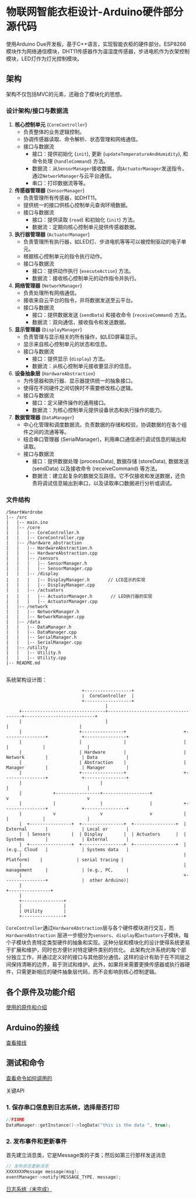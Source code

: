 # 物联网智能衣柜设计-Arduino硬件部分源代码

使用Arduino Due开发板，基于C++语言，实现智能衣柜的硬件部分。ESP8266模块作为网络通信模块，DHT11传感器作为温湿度传感器，步进电机作为衣架控制模块，LED灯作为灯光控制模块。

## 架构

架构不仅包括MVC的元素，还融合了模块化的思想。

### 设计架构/接口与数据流

1. **核心控制单元** (`CoreController`)
    - 负责整体的业务逻辑控制。
    - 协调传感器读取、命令解析、状态管理和网络通信。
    - 接口与数据流
        - 接口：提供初始化 (`init`), 更新 (`updateTemperatureAndHumidity`), 和命令处理 (`handleCommand`) 方法。
        - 数据流：从`SensorManager`接收数据，向`ActuatorManager`发送指令，通过`NetworkManager`与云平台通信。
        - 串口：打印数据流等等。
2. **传感器管理器** (`SensorManager`)
    - 负责管理所有传感器，如DHT11。
    - 提供统一的接口供核心控制单元查询环境数据。
    - 接口与数据流
        - 接口：提供读取 (`read`) 和初始化 (`init`) 方法。
        - 数据流：定期向核心控制单元提供传感器数据。
3. **执行器管理器** (`ActuatorManager`)
   - 负责管理所有执行器，如LED灯、步进电机等等可以被控制驱动的电子单元。
    - 根据核心控制单元的指令执行动作。
    - 接口与数据流
        - 接口：提供动作执行 (`executeAction`) 方法。
        - 数据流：接收核心控制单元的动作指令并执行。
4. **网络管理器** (`NetworkManager`)
    - 负责处理所有网络通信。
    - 接收来自云平台的指令，并将数据发送至云平台。
    - 接口与数据流
        - 接口：提供数据发送 (`sendData`) 和接收命令 (`receiveCommand`) 方法。
        - 数据流：双向通信，接收指令和发送数据。
5. **显示管理器** (`DisplayManager`)
    - 负责管理与显示相关的所有操作，如LED屏幕显示。
    - 显示来自核心控制单元的状态和信息。
    - 接口与数据流
        - 接口：提供显示 (`display`) 方法。
        - 数据流：从核心控制单元接收要显示的信息。
6. **设备抽象层** (`HardwareAbstraction`)
    - 为传感器和执行器、显示器提供统一的抽象接口。
    - 使得在不同硬件之间切换时不需要修改核心逻辑。
    - 接口与数据流
        - 接口：定义硬件操作的通用接口。
        - 数据流：为核心控制单元提供设备状态和执行操作的能力。
7. **数据管理器** (`DataManager`)
   - 中心化管理和调度数据流。负责数据的存储和校验，协调数据的在各个组件之间的流通等等。
   - 结合串口管理器 (SerialManager)，利用串口通信进行调试信息的输出和读取。
   - 接口与数据流
      - 接口：提供数据处理 (processData), 数据存储 (storeData), 数据发送 (sendData) 以及接收命令 (receiveCommand) 等方法。
      - 数据流：建立起复杂的数据交互路径。它不仅接收和发送数据，还负责将调试信息输出到串口，以及读取串口数据进行分析或调试。

### 文件结构

```
/SmartWardrobe
|-- /src
|   |-- main.ino
|   |-- /core
|   |   |-- CoreController.h
|   |   |-- CoreController.cpp
|   |-- /hardware_abstraction
|   |   |-- HardwareAbstraction.h
|   |   |-- HardwareAbstraction.cpp
|   |   |-- /sensors
|   |   |   |-- SensorManager.h        
|   |   |   |-- SensorManager.cpp
|   |   |-- /display
|   |   |   |-- DisplayManager.h       // LCD显示的实现
|   |   |   |-- DisplayManager.cpp
|   |   |-- /actuators
|   |   |   |-- ActuatorManager.h       // LED执行器的实现
|   |   |   |-- ActuatorManager.cpp
|   |-- /network
|   |   |-- NetworkManager.h
|   |   |-- NetworkManager.cpp
|   |-- /data
|   |   |-- DataManager.h
|   |   |-- DataManager.cpp
|   |   |-- SerialManager.h
|   |   |-- SerialManager.cpp
|   |-- /utility
|   |   |-- Utility.h
|   |   |-- Utility.cpp
|-- README.md


```

系统架构设计图：

```
                             +------------------+
                             |  CoreController  |
                             +------------------+
                                      |
     +--------------------------------+-------------------------------------+---------------------------+
     |                                |                                     |                           |
     |                      +----------------+                      +----------------+             +----------------+
     |                      |                |                      |                |             |                |
     |                      | Hardware       |                      | Network        |             | Data           |
     |                      | Abstraction    |                      | Manager        |             | Manager        |
     |                      +----------------+                      +----------------+             +----------------+
     |                              |                                       |                              |
     |            +-----------------+------------------+                    v                              v
     |            |                 |                  |            +----------------+             +----------------+
     |            v                 v                  v            |                |             |                |
     |  +----------------+  +----------------+  +----------------+  | External       |             | Local or       |
     |  | Sensors        |  | Display        |  | Actuators      |  | Systems        |             | External       |
     |  +----------------+  +----------------+  +----------------+  | (e.g., Cloud   |             | Systems data   |
     |                                                              |   Platform)    |             | serial tracing |
     |                                                              | management     |             | (e.g., PC,     |
     |                                                              +----------------+             |  other Arduino)|
     |                                                                                             +----------------+
     |
     +----------------+
     |                |
     | Utility        |
     +----------------+
```

`CoreController`通过`HardwareAbstraction`层与各个硬件模块进行交互，而`HardwareAbstraction`
层进一步细分为`sensors`、`display`和`actuators`子模块，每个子模块负责特定类型硬件的抽象和实现。这种分层和模块化的设计使得系统更易于扩展和维护，同时也方便针对特定硬件类别的优化。
此架构允许系统的每个部分独立工作，并通过定义好的接口与其他部分通信。这样的设计有助于在不同层之间保持清晰的边界，易于测试和维护。此外，如果将来需要更换传感器或执行器硬件，只需更新相应的硬件抽象层代码，而不会影响到核心控制逻辑。

## 各个原件及功能介绍

[使用的原件和介绍](doc/hardware.md)

## Arduino的接线

[查看接线](doc/wire.md)

## 测试和命令

[查看命令如何调用的](doc/command.md)

关键API

### 1. 保存串口信息到日志系统，选择是否打印

```c
//FIXME
DataManager::getInstance()->logData("this is the data ", true);
```

### 2. 发布事件和更新事件

首先建立消息类，它是Message类的子类；然后如第三行那样发送消息

```c
// 发布状态更新消息
XXXXXXXMessage message(msg);
eventManager->notify(MESSAGE_TYPE, message);
```

[日志系统（未完成）](doc/logger.md)


